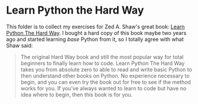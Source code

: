 # Learn Python the Hard Way

This folder is to collect my exercises for Zed A. Shaw's great book: [Learn Python The Hard Way](https://learnpythonthehardway.org/). I bought a hard copy of this book maybe two years ago and started learning *base* Python from it, so I totally agree with what Shaw said:

> The original Hard Way book and still the most popular way for total beginners to finally learn how to code. Learn Python The Hard Way takes you from absolute zero to able to read and write basic Python to then understand other books on Python. No experience necessary to begin, and you can even try the book out for free to see if the method works for you. If you've always wanted to learn to code but have no idea where to begin, then this book is for you.

